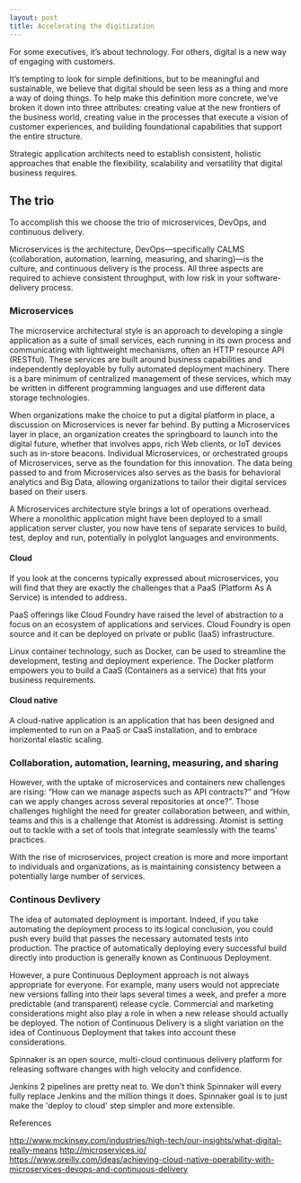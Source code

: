 ```yaml
---
layout: post
title: Accelerating the digitization 
---
```



For some executives, it’s about technology. For others, digital is a new way of engaging with customers.

It’s tempting to look for simple definitions, but to be meaningful and sustainable, we believe that digital should be seen less as a thing and more a way of doing things. To help make this definition more concrete, we’ve broken it down into three attributes: creating value at the new frontiers of the business world, creating value in the processes that execute a vision of customer experiences, and building foundational capabilities that support the entire structure.

Strategic application architects need to establish consistent, holistic approaches that enable the flexibility, scalability and versatility that digital business requires.

## The trio

To accomplish this we choose the trio of microservices, DevOps, and continuous delivery.

Microservices is the architecture,
DevOps—specifically CALMS (collaboration, automation, learning, measuring, and sharing)—is the culture,
and continuous delivery is the process.
All three aspects are required to achieve consistent throughput, with low risk in your software-delivery process.

### Microservices

The microservice architectural style is an approach to developing a single application as a suite of small services, each running in its own process and communicating with lightweight mechanisms, often an HTTP resource API (RESTful). These services are built around business capabilities and independently deployable by fully automated deployment machinery. There is a bare minimum of centralized management of these services, which may be written in different programming languages and use different data storage technologies.

When organizations make the choice to put a digital platform in place, a discussion on Microservices is never far behind. By putting a Microservices layer in place, an organization creates the springboard to launch into the digital future, whether that involves apps, rich Web clients, or IoT devices such as in-store beacons. Individual Microservices, or orchestrated groups of Microservices, serve as the foundation for this innovation. The data being passed to and from Microservices also serves as the basis for behavioral analytics and Big Data, allowing organizations to tailor their digital services based on their users.

A Microservices architecture style brings a lot of operations overhead. Where a monolithic application might have been deployed to a small application server cluster, you now have tens of separate services to build, test, deploy and run, potentially in polyglot languages and environments.

#### Cloud

If you look at the concerns typically expressed about microservices, you will find that they are exactly the challenges that a PaaS (Platform As A Service) is intended to address.

PaaS offerings like Cloud Foundry have raised the level of abstraction to a focus on an ecosystem of applications and services. Cloud Foundry is open source and it can be deployed on private or public (IaaS) infrastructure.

Linux container technology, such as Docker, can be used to streamline the development, testing and deployment experience. The Docker platform empowers you to build a CaaS (Containers as a service) that fits your business requirements.

#### Cloud native

A cloud-native application is an application that has been designed and implemented to run on a PaaS or CaaS installation, and to embrace horizontal elastic scaling.

### Collaboration, automation, learning, measuring, and sharing

However, with the uptake of microservices and containers new challenges are rising: “How can we manage aspects such as API contracts?” and “How can we apply changes across several repositories at once?”. Those challenges highlight the need for greater collaboration between, and within, teams and this is a challenge that Atomist is addressing. Atomist is setting out to tackle with a set of tools that integrate seamlessly with the teams’ practices.

With the rise of microservices, project creation is more and more important to individuals and organizations, as is maintaining consistency between a potentially large number of services.

### Continous Devlivery

The idea of automated deployment is important. Indeed, if you take automating the deployment process to its logical conclusion, you could push every build that passes the necessary automated tests into production. The practice of automatically deploying every successful build directly into production is generally known as Continuous Deployment.

However, a pure Continuous Deployment approach is not always appropriate for everyone. For example, many users would not appreciate new versions falling into their laps several times a week, and prefer a more predictable (and transparent) release cycle. Commercial and marketing considerations might also play a role in when a new release should actually be deployed. The notion of Continuous Delivery is a slight variation on the idea of Continuous Deployment that takes into account these considerations.

Spinnaker is an open source, multi-cloud continuous delivery platform for releasing software changes with high velocity and confidence.

Jenkins 2 pipelines are pretty neat to. We don't think Spinnaker will every fully replace Jenkins and the million things it does. Spinnaker goal is to just make the 'deploy to cloud' step simpler and more extensible.

References

http://www.mckinsey.com/industries/high-tech/our-insights/what-digital-really-means
http://microservices.io/
https://www.oreilly.com/ideas/achieving-cloud-native-operability-with-microservices-devops-and-continuous-delivery
